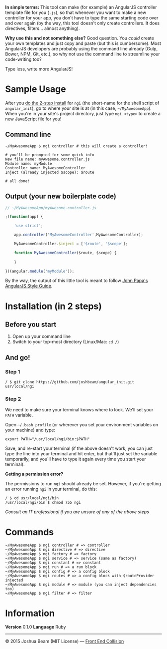 **In simple terms:** This tool can make (for example) an AngularJS controller template file for you (`.js`), so that whenever you want to make a new controller for your app, you don't have to type the same starting code over and over again (by the way, this tool doesn't only create controllers. It does directives, filters... almost anything).

**Why use this and not something else?** Good question. You *could* create your own templates and just copy and paste (but this is cumbersome). Most AngularJS developers are probably using the command line already (Gulp, Bower, NPM, Git, etc.), so why not use the command line to streamline your code-writing too?

Type less, write more AngularJS!

# Sample Usage

After you [do the 2-step install][install] for `ngi` (the short-name for the shell script of `angular_init`), go to where your site is at (in this case, `~/MyAwesomeApp`). When you're in your site's project directory, just type `ngi <type>` to create a new JavaScript file for you!

## Command line

```shell
~/MyAwesomeApp $ ngi controller # this will create a controller!

# you'll be prompted for some quick info
New file name: myAwesome.controller.js
Module name: myModule
Controller name: MyAwesomeController
Inject (already injected $scope): $route

# all done!
```

## Output (your new boilerplate code)

```javascript
// ~/MyAwesomeApp/myAwesome.controller.js

;(function(app) {

	'use strict';

	app.controller('MyAwesomeController',MyAwesomeController);

	MyAwesomeController.$inject = ['$route', '$scope'];

	function MyAwesomeController($route, $scope) {
	
	}

})(angular.module('myModule'));
```

By the way, the output of this little tool is meant to follow <a href="https://github.com/johnpapa/angular-styleguide">John Papa's AngularJS Style Guide</a>.

# Installation (in 2 steps)

## Before you start

1. Open up your command line
2. Switch to your top-most directory (Linux/Mac: `cd /`)

## And go!

### Step 1

```shell
/ $ git clone https://github.com/joshbeam/angular_init.git usr/local/ngi
```

### Step 2

We need to make sure your terminal knows where to look. We'll set your `PATH` variable.

Open `~/.bash_profile` (or wherever you set your environment variables on your machine) and type:

```shell
export PATH="/usr/local/ngi/bin:$PATH"
```

Save, and re-start your terminal (if the above doesn't work, you can just type the line into your terminal and hit enter, but that'll just set the variable temporarily, and you'll have to type it again every time you start your terminal).

**Getting a permission error?**

The permissions to run `ngi` should already be set. However, if you're getting an error running `ngi` in your terminal, do this:

```shell
/ $ cd usr/local/ngi/bin
/usr/local/ngi/bin $ chmod 755 ngi
```

*Consult an IT professional if you are unsure of any of the above steps*

# Commands

```shell
~/MyAwesomeApp $ ngi controller # => controller
~/MyAwesomeApp $ ngi directive # => directive
~/MyAwesomeApp $ ngi factory # => factory
~/MyAwesomeApp $ ngi service # => service (same as factory)
~/MyAwesomeApp $ ngi constant # => constant
~/MyAwesomeApp $ ngi run # => a run block
~/MyAwesomeApp $ ngi config # => a config block
~/MyAwesomeApp $ ngi routes # => a config block with $routeProvider injected
~/MyAwesomeApp $ ngi module # => module (you can inject dependencies too)
~/MyAwesomeApp $ ngi filter # => filter
```

# Information

**Version** 0.1.0
**Language** Ruby

<hr>

&copy; 2015 Joshua Beam (MIT License) &mdash; <a href="http://frontendcollisionblog.com">Front End Collision</a>

[install]: #installation-in-2-steps